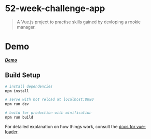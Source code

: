 # 52-week-challenge-app

> A Vue.js project to practise skills gained by devloping a rookie manager.

# Demo
[___Demo___](https://week-challenge-app.firebaseapp.com)

## Build Setup

``` bash
# install dependencies
npm install

# serve with hot reload at localhost:8080
npm run dev

# build for production with minification
npm run build
```

For detailed explanation on how things work, consult the [docs for vue-loader](http://vuejs.github.io/vue-loader).
